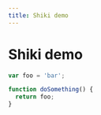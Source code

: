 ```yaml
---
title: Shiki demo
---
```


# Shiki demo

```js
var foo = 'bar';

function doSomething() {
  return foo;
}
```